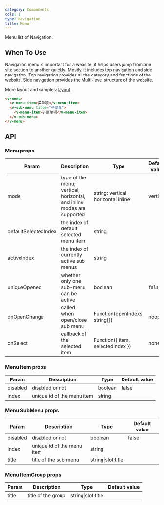 ```yaml
---
category: Components
cols: 1
type: Navigation
title: Menu
---
```


Menu list of Navigation.

## When To Use

Navigation menu is important for a website, it helps users jump from one site section to another quickly. Mostly, it includes top navigation and side navigation. Top navigation provides all the category and functions of the website. Side navigation provides the Multi-level structure of the website.

More layout and samples: [layout](https://ant.design/docs/spec/layout-cn).

```html
<v-menu>
  <v-menu-item>菜单项</v-menu-item>
  <v-sub-menu title="子菜单">
    <v-menu-item>子菜单项</v-menu-item>
  </v-sub-menu>
</v-menu>
```

## API

### Menu props

| Param    | Description   | Type     | Default value       |
|----------|---------------|----------|--------------|
| mode | type of the menu; vertical, horizontal, and inline modes are supported | string: vertical horizontal inline | vertical |
| defaultSelectedIndex | the index of default selected menu item | string |      |
| activeIndex | the index of currently active sub menus | string |  |
| uniqueOpened | whether only one sub-menu can be active | boolean |  `false`   |
| onOpenChange | called when open/close sub menu | Function(openIndexs: string[]) | noop |
| onSelect | callback of the selected item | Function({ item, selectedIndex }) | none   |

### Menu Item props

| Param    | Description    | Type     | Default value       |
|----------|----------------|----------|--------------|
| disabled    | disabled or not | boolean   |  false  |
| index   | unique id of the menu item |  string |  |

### Menu SubMenu props

| Param    | Description    | Type     | Default value       |
|----------|----------------|----------|--------------|
| disabled    | disabled or not | boolean   |  false  |
| index   | unique id of the menu item |  string |  |
| title    | title of the sub menu | string\|slot:title   |    |

### Menu ItemGroup props

| Param    | Description    | Type     | Default value       |
|----------|----------------|----------|--------------|
| title    | title of the group       | string\|slot:title |    |